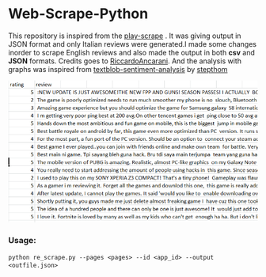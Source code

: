 # Web-Scrape-Python
This repository is inspired from the [play-scrape](https://github.com/RiccardoAncarani/play-scrape) . It was giving output in JSON format and only Italian reviews were generated.I made some changes inorder to  scrape English reviews and also made the output in both **csv** and **JSON** formats.
Credits goes to [RiccardoAncarani](https://github.com/RiccardoAncarani). And the analysis with graphs was inspired from [textblob-sentiment-analysis](https://github.com/stepthom/textblob-sentiment-analysis/blob/master/doAnalysis.py) by [stepthom](https://github.com/stepthom)

![Cleaned scraped output sample](review%20scrape.PNG)

### Usage:
```dos
python re_scrape.py --pages <pages> --id <app_id> --output <outfile.json>
```
